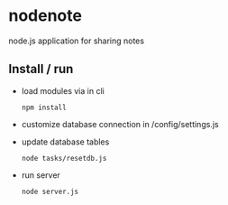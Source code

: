 nodenote
========

node.js application for sharing notes

## Install / run

- load modules via in cli

    ```
    npm install
    ```

- customize database connection in /config/settings.js

- update database tables

    ```
    node tasks/resetdb.js
    ```

- run server

    ```
    node server.js
    ```